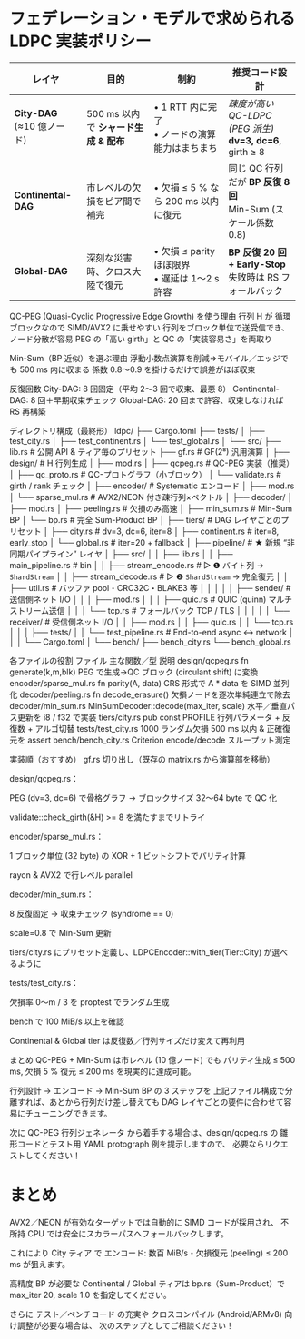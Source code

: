 # フェデレーション・モデルで求められる LDPC 実装ポリシー
| レイヤ                        | 目的                         | 制約                                   | 推奨コード設計                                               |
| -------------------------- | -------------------------- | ------------------------------------ | ----------------------------------------------------- |
| **City-DAG**<br>(≈10 億ノード) | 500 ms 以内で **シャード生成 & 配布** | • 1 RTT 内に完了<br>• ノードの演算能力はまちまち      | *疎度が高い QC-LDPC (PEG 派生)*<br>**dv=3, dc=6**, girth ≥ 8 |
| **Continental-DAG**        | 市レベルの欠損をピア間で補完             | • 欠損 ≤ 5 % なら 200 ms 以内に復元           | 同じ QC 行列だが **BP 反復 8 回**<br>Min-Sum (スケール係数 0.8)      |
| **Global-DAG**             | 深刻な災害時、クロス大陸で復元            | • 欠損 ≤ parity ほぼ限界<br>• 遅延は 1〜2 s 許容 | **BP 反復 20 回 + Early-Stop**<br>失敗時は RS フォールバック        |


QC-PEG (Quasi-Cyclic Progressive Edge Growth) を使う理由
行列 H が 循環ブロックなので SIMD/AVX2 に乗せやすい
行列をブロック単位で送受信でき、ノード分散が容易
PEG の「高い girth」と QC の「実装容易さ」を両取り

Min-Sum（BP 近似）を選ぶ理由
浮動小数点演算を削減⇒モバイル／エッジでも 500 ms 内に収まる
係数 0.8〜0.9 を掛けるだけで誤差がほぼ収束

反復回数
City-DAG: 8 回固定（平均 2〜3 回で収束、最悪 8）
Continental-DAG: 8 回＋早期収束チェック
Global-DAG: 20 回まで許容、収束しなければ RS 再構築

ディレクトリ構成（最終形）
ldpc/
├── Cargo.toml
├── tests/
│   ├── test_city.rs
│   ├── test_continent.rs
│   └── test_global.rs
│
└── src/
    ├── lib.rs              # 公開 API & ティア毎のプリセット
    ├── gf.rs               # GF(2⁸) 汎用演算
    │
    ├── design/             # H 行列生成
    │   ├── mod.rs
    │   ├── qcpeg.rs        # QC-PEG 実装（推奨）
    │   ├── qc_proto.rs     # QC-プロトグラフ（小ブロック）
    │   └── validate.rs     # girth / rank チェック
    │
    ├── encoder/            # Systematic エンコード
    │   ├── mod.rs
    │   └── sparse_mul.rs   # AVX2/NEON 付き疎行列×ベクトル
    │
    ├── decoder/
    │   ├── mod.rs
    │   ├── peeling.rs      # 欠損のみ高速
    │   ├── min_sum.rs      # Min-Sum BP
    │   └── bp.rs           # 完全 Sum-Product BP
    │
    ├── tiers/              # DAG レイヤごとのプリセット
    │   ├── city.rs         # dv=3, dc=6, iter=8
    │   ├── continent.rs    # iter=8, early_stop
    │   └── global.rs       # iter=20 + fallback
    │
    ├── pipeline/                # ★ 新規 “非同期パイプライン” レイヤ
    │   ├── src/
    │   │   ├── lib.rs
    │   │   ├── main_pipeline.rs     # bin
    │   │   ├── stream_encode.rs     # ▷ ❶ バイト列 → `ShardStream`
    │   │   ├── stream_decode.rs     # ▷ ❷ `ShardStream` → 完全復元
    │   │   ├── util.rs              # バッファ pool・CRC32C・BLAKE3 等
    │   │   │
    │   │   ├── sender/              # 送信側ネット I/O
    │   │   │    ├── mod.rs
    │   │   │    ├── quic.rs          # QUIC (quinn) マルチストリーム送信
    │   │   │    └── tcp.rs           # フォールバック TCP / TLS
    │   │   │
    │   │   └── receiver/            # 受信側ネット I/O
    │   │        ├── mod.rs
    │   │        ├── quic.rs
    │   │        └── tcp.rs
    │   │
    │   ├── tests/
    │   │        └── test_pipeline.rs     # End-to-end async ↔︎ network
    │   │
    │   └── Cargo.toml
    │
    └── bench/
        ├── bench_city.rs
        └── bench_global.rs


各ファイルの役割
ファイル	主な関数／型	説明
design/qcpeg.rs	fn generate(k,m,blk)	PEG で生成→QC ブロック (circulant shift) に変換
encoder/sparse_mul.rs	fn parity(A, data)	CRS 形式で A * data を SIMD 並列化
decoder/peeling.rs	fn decode_erasure()	欠損ノードを逐次単純連立で除去
decoder/min_sum.rs	MinSumDecoder::decode(max_iter, scale)	水平／垂直パス更新を i8 / f32 で実装
tiers/city.rs	pub const PROFILE	行列パラメータ + 反復数 + アルゴ切替
tests/test_city.rs	1000 ランダム欠損	500 ms 以内 & 正確復元を assert
bench/bench_city.rs	Criterion	encode/decode スループット測定

実装順（おすすめ）
gf.rs 切り出し（既存の matrix.rs から演算部を移動）

design/qcpeg.rs：

PEG (dv=3, dc=6) で骨格グラフ → ブロックサイズ 32〜64 byte で QC 化

validate::check_girth(&H) >= 8 を満たすまでリトライ

encoder/sparse_mul.rs：

1 ブロック単位 (32 byte) の XOR + 1 ビットシフトでパリティ計算

rayon & AVX2 で行レベル parallel

decoder/min_sum.rs：

8 反復固定 → 収束チェック (syndrome == 0)

scale=0.8 で Min-Sum 更新

tiers/city.rs にプリセット定義し、LDPCEncoder::with_tier(Tier::City) が選べるように

tests/test_city.rs：

欠損率 0〜m / 3 を proptest でランダム生成

bench で 100 MiB/s 以上を確認

Continental & Global tier は反復数／行列サイズだけ変えて再利用

まとめ
QC-PEG + Min-Sum は市レベル (10 億ノード) でも
パリティ生成 ≤ 500 ms, 欠損 5 % 復元 ≤ 200 ms を現実的に達成可能。

行列設計 → エンコード → Min-Sum BP の 3 ステップを
上記ファイル構成で分離すれば、あとから行列だけ差し替えても
DAG レイヤごとの要件に合わせて容易にチューニングできます。

次に QC-PEG 行列ジェネレータ から着手する場合は、design/qcpeg.rs の
雛形コードとテスト用 YAML protograph 例を提示しますので、
必要ならリクエストしてください！


# まとめ
AVX2／NEON が有効なターゲットでは自動的に SIMD コードが採用され、
不所持 CPU では安全にスカラーパスへフォールバックします。

これにより City ティア で
エンコード: 数百 MiB/s・欠損復元 (peeling) ≤ 200 ms が狙えます。

高精度 BP が必要な Continental / Global ティアは bp.rs（Sum-Product）で
max_iter 20, scale 1.0 を指定してください。

さらに テスト／ベンチコード の充実や
クロスコンパイル (Android/ARMv8) 向け調整が必要な場合は、
次のステップとしてご相談ください！
